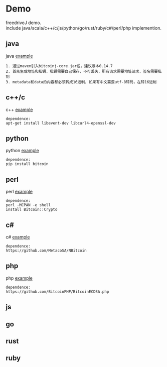 # Demo 
freedriveJ demo.     
include java/scala/c++/c/js/python/go/rust/ruby/c#/perl/php implemention.
## java
java [example](./java)
```
1. 通过maven引入bitcoinj-core.jar包，建议版本0.14.7
2. 首先生成地址和私钥，私钥需要自己保存，不可丢失，所有请求需要地址请求，签名需要私钥
3. metadata和data的内容都必须转成16进制，如果有中文需要utf-8转码，在转16进制
```
## c++/c
c++ [example](./c++)
```
dependence:      
apt-get install libevent-dev libcurl4-openssl-dev
```
## python
python [example](./python)
```
dependence:
pip install bitcoin
```
## perl
perl [example](./perl)
```
dependence:
perl -MCPAN -e shell
install Bitcoin::Crypto
```
## c#
c# [example](./c#)
```
dependence:
https://github.com/MetacoSA/NBitcoin
```
## php
php [example](./php)
```
dependence:
https://github.com/BitcoinPHP/BitcoinECDSA.php
```

## js

## go

## rust

## ruby




